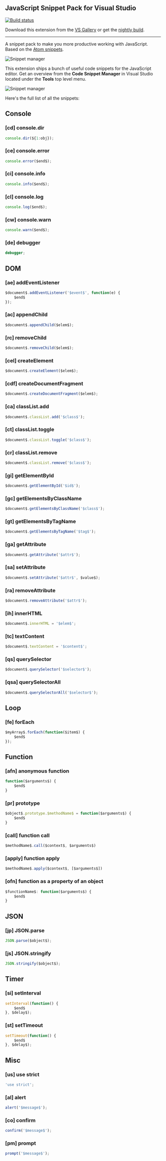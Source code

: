 ## JavaScript Snippet Pack for Visual Studio

[![Build status](https://ci.appveyor.com/api/projects/status/qogg94i8nry0g0j7?svg=true)](https://ci.appveyor.com/project/madskristensen/javascriptsnippetpack)

Download this extension from the
[VS Gallery](https://visualstudiogallery.msdn.microsoft.com/423eb4a3-215f-4a8f-9287-1512618ffda3)
or get the
[nightly build](http://vsixgallery.com/extension/2a20580c-7be4-4440-bcd6-8dcf5aa2004e/).

-----------------------------------------

A snippet pack to make you more productive working with JavaScript.
Based on the [Atom snippets](https://atom.io/packages/javascript-snippets).

![Snippet manager](art/javascript-snippet-pack.gif)

This extension ships a bunch of useful code snippets for
the JavaScript editor. Get an overview from the
**Code Snippet Manager** in Visual Studio located under
the **Tools** top level menu.

![Snippet manager](art/snippet-manager.png)

Here's the full list of all the snippets:

## Console

### [cd] console.dir

```javascript
console.dir(${1:obj});
```

### [ce] console.error

```javascript
console.error($end$);
```

### [ci] console.info

```javascript
console.info($end$);
```

### [cl] console.log

```javascript
console.log($end$);
```

### [cw] console.warn

```javascript
console.warn($end$);
```

### [de] debugger

```javascript
debugger;
```

## DOM

### [ae] addEventListener

```javascript
$document$.addEventListener('$event$', function(e) {
	$end$
});
```

### [ac] appendChild

```javascript
$document$.appendChild($elem$);
```

### [rc] removeChild

```javascript
$document$.removeChild($elem$);
```

### [cel] createElement

```javascript
$document$.createElement($elem$);
```

### [cdf] createDocumentFragment

```javascript
$document$.createDocumentFragment($elem$);
```

### [ca] classList.add

```javascript
$document$.classList.add('$class$');
```

### [ct] classList.toggle

```javascript
$document$.classList.toggle('$class$');
```

### [cr] classList.remove

```javascript
$document$.classList.remove('$class$');
```

### [gi] getElementById

```javascript
$document$.getElementById('$id$');
```

### [gc] getElementsByClassName

```javascript
$document$.getElementsByClassName('$class$');
```

### [gt] getElementsByTagName

```javascript
$document$.getElementsByTagName('$tag$');
```

### [ga] getAttribute

```javascript
$document$.getAttribute('$attr$');
```

### [sa] setAttribute

```javascript
$document$.setAttribute('$attr$', $value$);
```

### [ra] removeAttribute

```javascript
$document$.removeAttribute('$attr$');
```

### [ih] innerHTML

```javascript
$document$.innerHTML = '$elem$';
```

### [tc] textContent

```javascript
$document$.textContent = '$content$';
```

### [qs] querySelector

```javascript
$document$.querySelector('$selector$');
```

### [qsa] querySelectorAll

```javascript
$document$.querySelectorAll('$selector$');
```

## Loop

### [fe] forEach

```javascript
$myArray$.forEach(function($item$) {
	$end$
});
```

## Function

### [afn] anonymous function

```javascript
function($arguments$) {
	$end$
}
```

### [pr] prototype

```javascript
$object$.prototype.$methodName$ = function($arguments$) {
	$end$
}
```

### [call] function call

```javascript
$methodName$.call($context$, $arguments$)
```

### [apply] function apply

```javascript
$methodName$.apply($context$, [$arguments$])
```

### [ofn] function as a property of an object

```javascript
$functionName$: function($arguments$) {
	$end$
}
```

## JSON

### [jp] JSON.parse

```javascript
JSON.parse($object$);
```

### [js] JSON.stringify

```javascript
JSON.stringify($object$);
```

## Timer

### [si] setInterval

```javascript
setInterval(function() {
	$end$
}, $delay$);
```

### [st] setTimeout

```javascript
setTimeout(function() {
	$end$
}, $delay$);
```

## Misc

### [us] use strict

```javascript
'use strict';
```

### [al] alert

```javascript
alert('$message$');
```

### [co] confirm

```javascript
confirm('$message$');
```

### [pm] prompt

```javascript
prompt('$message$');
```